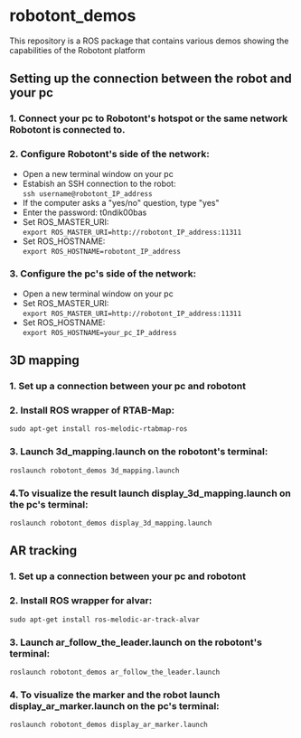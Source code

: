 # robotont_demos
This repository is a ROS package that contains various demos showing the capabilities of the Robotont platform

## Setting up the connection between the robot and your pc
### 1. Connect your pc to Robotont's hotspot or the same network Robotont is connected to.
### 2. Configure Robotont's side of the network:
* Open a new terminal window on your pc
* Estabish an SSH connection to the robot:<br/>
```ssh username@robotont_IP_address```
* If the computer asks a "yes/no" question, type "yes"
* Enter the password: t0ndik00bas
* Set ROS_MASTER_URI: <br/>
```export ROS_MASTER_URI=http://robotont_IP_address:11311```
* Set ROS_HOSTNAME: <br/>
```export ROS_HOSTNAME=robotont_IP_address```
### 3. Configure the pc's side of the network:
* Open a new terminal window on your pc
* Set ROS_MASTER_URI: <br/>
```export ROS_MASTER_URI=http://robotont_IP_address:11311```
* Set ROS_HOSTNAME: <br/>
```export ROS_HOSTNAME=your_pc_IP_address```

## 3D mapping
### 1. Set up a connection between your pc and robotont
### 2. Install ROS wrapper of RTAB-Map:<br/>
```sudo apt-get install ros-melodic-rtabmap-ros```
### 3. Launch 3d_mapping.launch on the robotont's terminal:<br/>
```roslaunch robotont_demos 3d_mapping.launch```
### 4.To visualize the result launch display_3d_mapping.launch on the pc's terminal:<br/>
```roslaunch robotont_demos display_3d_mapping.launch```

## AR tracking
### 1. Set up a connection between your pc and robotont
### 2. Install ROS wrapper for alvar:<br/>
```sudo apt-get install ros-melodic-ar-track-alvar```
### 3. Launch ar_follow_the_leader.launch on the robotont's terminal:<br/>
```roslaunch robotont_demos ar_follow_the_leader.launch```
### 4. To visualize the marker and the robot launch display_ar_marker.launch on the pc's terminal:<br/>
```roslaunch robotont_demos display_ar_marker.launch```

